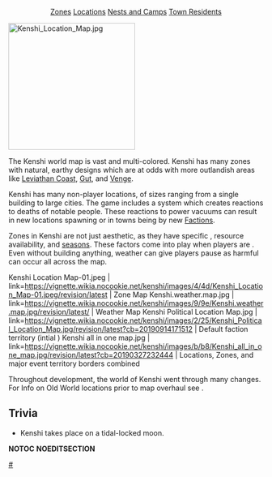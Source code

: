 <center>

[Zones](:Category:Zones "wikilink")
[Locations](:Category:Locations "wikilink") [Nests and
Camps](:Category:Spawning_Locations "wikilink") [Town
Residents](:Category:Town_Residents "wikilink")

</center>


<img src="Kenshi_Location_Map.jpg" title="Kenshi_Location_Map.jpg"
width="250" height="250" alt="Kenshi_Location_Map.jpg" />

The Kenshi world map is vast and multi-colored. Kenshi has many zones
with natural, earthy designs which are at odds with more outlandish
areas like [Leviathan Coast](Leviathan_Coast.md "wikilink"),
[Gut](Gut.md "wikilink"), and [Venge](Venge.md "wikilink").

Kenshi has many non-player locations, of sizes ranging from a single
building to large cities. The game includes a [](World_States.md) system which creates reactions to
deaths of notable people. These reactions to power vacuums can result in
new locations spawning or in towns being [](Town_Overrides.md) by new [Factions](Factions.md "wikilink").

Zones in Kenshi are not just aesthetic, as they have specific [](Environment.md), resource availability, and
[seasons](Seasons_and_Weather.md "wikilink"). These factors come into play
when players are [](Guide_to_Building_an_Outpost.md). Even without
building anything, weather can give players pause as harmful [](Weather_Effects.md) can occur all across the map.

Kenshi Location Map-01.jpeg \|
link=<https://vignette.wikia.nocookie.net/kenshi/images/4/4d/Kenshi_Location_Map-01.jpeg/revision/latest>
\| Zone Map Kenshi.weather.map.jpg \|
link=<https://vignette.wikia.nocookie.net/kenshi/images/9/9e/Kenshi.weather.map.jpg/revision/latest/>
\| Weather Map Kenshi Political Location Map.jpg \|
link=<https://vignette.wikia.nocookie.net/kenshi/images/2/25/Kenshi_Political_Location_Map.jpg/revision/latest?cb=20190914171512>
\| Default faction territory (intial [](World_States.md)) Kenshi all in one map.jpg \|
link=<https://vignette.wikia.nocookie.net/kenshi/images/b/b8/Kenshi_all_in_one_map.jpg/revision/latest?cb=20190327232444>
\| Locations, Zones, and major event territory borders combined

Throughout development, the world of Kenshi went through many changes.
For Info on Old World locations prior to map overhaul see [](Old_World.md).

## Trivia

- Kenshi takes place on a tidal-locked moon.

__NOTOC__ __NOEDITSECTION__

[\#](Category:Locations "wikilink")